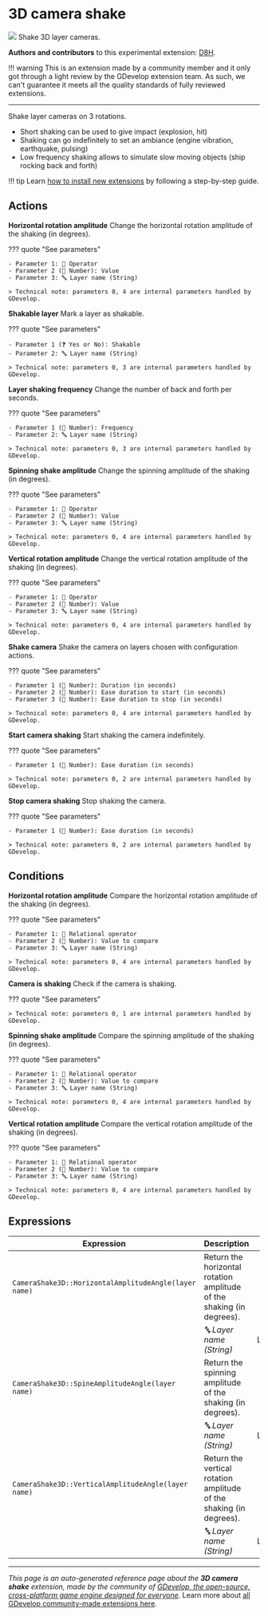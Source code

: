 # 3D camera shake

<img src="https://resources.gdevelop-app.com/assets/Icons/vector-difference-ab.svg" class="extension-icon"></img>
Shake 3D layer cameras.

**Authors and contributors** to this experimental extension: [D8H](https://gd.games/D8H).

!!! warning
    This is an extension made by a community member and it only got through a
    light review by the GDevelop extension team. As such, we can't guarantee it
    meets all the quality standards of fully reviewed extensions.

---

Shake layer cameras on 3 rotations.


- Short shaking can be used to give impact (explosion, hit)
- Shaking can go indefinitely to set an ambiance (engine vibration, earthquake, pulsing)
- Low frequency shaking allows to simulate slow moving objects (ship rocking back and forth)


!!! tip
    Learn [how to install new extensions](/gdevelop5/extensions/search) by following a step-by-step guide.

## Actions

**Horizontal rotation amplitude**
Change the horizontal rotation amplitude of the shaking (in degrees).

??? quote "See parameters"

    - Parameter 1: 🟰 Operator
    - Parameter 2 (🔢 Number): Value
    - Parameter 3: 🔤 Layer name (String)

    > Technical note: parameters 0, 4 are internal parameters handled by GDevelop.

**Shakable layer**
Mark a layer as shakable.

??? quote "See parameters"

    - Parameter 1 (❓ Yes or No): Shakable
    - Parameter 2: 🔤 Layer name (String)

    > Technical note: parameters 0, 3 are internal parameters handled by GDevelop.

**Layer shaking frequency**
Change the number of back and forth per seconds.

??? quote "See parameters"

    - Parameter 1 (🔢 Number): Frequency
    - Parameter 2: 🔤 Layer name (String)

    > Technical note: parameters 0, 3 are internal parameters handled by GDevelop.

**Spinning shake amplitude**
Change the spinning amplitude of the shaking (in degrees).

??? quote "See parameters"

    - Parameter 1: 🟰 Operator
    - Parameter 2 (🔢 Number): Value
    - Parameter 3: 🔤 Layer name (String)

    > Technical note: parameters 0, 4 are internal parameters handled by GDevelop.

**Vertical rotation amplitude**
Change the vertical rotation amplitude of the shaking (in degrees).

??? quote "See parameters"

    - Parameter 1: 🟰 Operator
    - Parameter 2 (🔢 Number): Value
    - Parameter 3: 🔤 Layer name (String)

    > Technical note: parameters 0, 4 are internal parameters handled by GDevelop.

**Shake camera**
Shake the camera on layers chosen with configuration actions.

??? quote "See parameters"

    - Parameter 1 (🔢 Number): Duration (in seconds)
    - Parameter 2 (🔢 Number): Ease duration to start (in seconds)
    - Parameter 3 (🔢 Number): Ease duration to stop (in seconds)

    > Technical note: parameters 0, 4 are internal parameters handled by GDevelop.

**Start camera shaking**
Start shaking the camera indefinitely.

??? quote "See parameters"

    - Parameter 1 (🔢 Number): Ease duration (in seconds)

    > Technical note: parameters 0, 2 are internal parameters handled by GDevelop.

**Stop camera shaking**
Stop shaking the camera.

??? quote "See parameters"

    - Parameter 1 (🔢 Number): Ease duration (in seconds)

    > Technical note: parameters 0, 2 are internal parameters handled by GDevelop.

## Conditions

**Horizontal rotation amplitude**
Compare the horizontal rotation amplitude of the shaking (in degrees).

??? quote "See parameters"

    - Parameter 1: 🟰 Relational operator
    - Parameter 2 (🔢 Number): Value to compare
    - Parameter 3: 🔤 Layer name (String)

    > Technical note: parameters 0, 4 are internal parameters handled by GDevelop.

**Camera is shaking**
Check if the camera is shaking.

??? quote "See parameters"



    > Technical note: parameters 0, 1 are internal parameters handled by GDevelop.

**Spinning shake amplitude**
Compare the spinning amplitude of the shaking (in degrees).

??? quote "See parameters"

    - Parameter 1: 🟰 Relational operator
    - Parameter 2 (🔢 Number): Value to compare
    - Parameter 3: 🔤 Layer name (String)

    > Technical note: parameters 0, 4 are internal parameters handled by GDevelop.

**Vertical rotation amplitude**
Compare the vertical rotation amplitude of the shaking (in degrees).

??? quote "See parameters"

    - Parameter 1: 🟰 Relational operator
    - Parameter 2 (🔢 Number): Value to compare
    - Parameter 3: 🔤 Layer name (String)

    > Technical note: parameters 0, 4 are internal parameters handled by GDevelop.

## Expressions

| Expression | Description |  |
|-----|-----|-----|
| `CameraShake3D::HorizontalAmplitudeAngle(layer name)` | Return the horizontal rotation amplitude of the shaking (in degrees). ||
| | _🔤 Layer name (String)_ | Layer |
| `CameraShake3D::SpineAmplitudeAngle(layer name)` | Return the spinning amplitude of the shaking (in degrees). ||
| | _🔤 Layer name (String)_ | Layer |
| `CameraShake3D::VerticalAmplitudeAngle(layer name)` | Return the vertical rotation amplitude of the shaking (in degrees). ||
| | _🔤 Layer name (String)_ | Layer |


---

*This page is an auto-generated reference page about the **3D camera shake** extension, made by the community of [GDevelop, the open-source, cross-platform game engine designed for everyone](https://gdevelop.io/).* Learn more about [all GDevelop community-made extensions here](/gdevelop5/extensions).